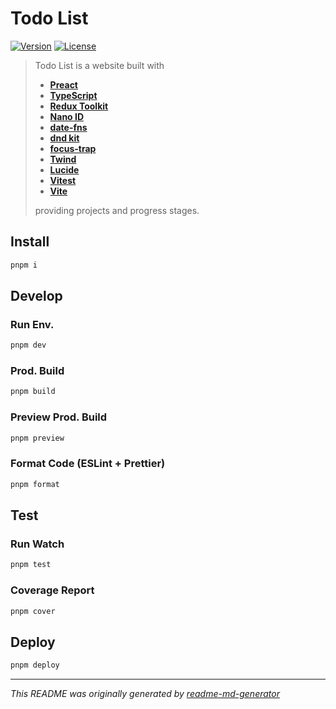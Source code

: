# Todo List
[![Version](https://img.shields.io/badge/dynamic/json?url=https://raw.githubusercontent.com/eldarlrd/todo-list/main/package.json&query=version&logo=git-extensions&label=version&labelColor=475569&color=0284c7)](https://github.com/eldarlrd/todo-list/blob/main/package.json)
[![License](https://img.shields.io/badge/dynamic/json?url=https://raw.githubusercontent.com/eldarlrd/todo-list/main/package.json&query=license&logo=open-source-initiative&logoColor=fff&label=license&labelColor=475569&color=c026d3)](https://github.com/eldarlrd/todo-list/blob/main/LICENSE)

> Todo List is a website built with
> - **[Preact](https://preactjs.com)**
> - **[TypeScript](https://typescriptlang.org)**
> - **[Redux Toolkit](https://redux-toolkit.js.org)**
> - **[Nano ID](https://zelark.github.io/nano-id-cc)**
> - **[date-fns](https://date-fns.org)**
> - **[dnd kit](https://dndkit.com)**
> - **[focus-trap](https://focus-trap.github.io/focus-trap)**
> - **[Twind](https://twind.style)**
> - **[Lucide](https://lucide.dev)**
> - **[Vitest](https://vitest.dev)**
> - **[Vite](https://vitejs.dev)**
>
> providing projects and progress stages.

## Install
```sh
pnpm i
```
## Develop
### Run Env.
```sh
pnpm dev
```
### Prod. Build
```sh
pnpm build
```
### Preview Prod. Build
```sh
pnpm preview
```
### Format Code (ESLint + Prettier)
```sh
pnpm format
```
## Test
### Run Watch
```sh
pnpm test
```
### Coverage Report
```sh
pnpm cover
```
## Deploy
```sh
pnpm deploy
```
***
*This README was originally generated by [readme-md-generator](https://github.com/kefranabg/readme-md-generator)*